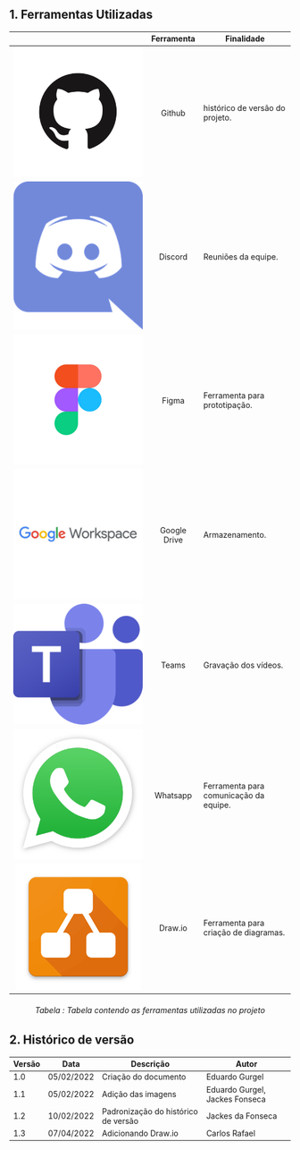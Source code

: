 ## 1. Ferramentas Utilizadas

|                                   |  Ferramenta  | Finalidade                             |
| :-------------------------------: | :----------: | -------------------------------------- |
|    ![Github](./img/github.png)    |    Github    | histórico de versão do projeto.        |
|   ![Discord](./img/discord.png)   |   Discord    | Reuniões da equipe.                    |
|     ![Figma](./img/figma.jpg)     |    Figma     | Ferramenta para prototipação.          |
| ![Google Drive](./img/google.jpg) | Google Drive | Armazenamento.                         |
|     ![Teams](./img/teams.png)     |    Teams     | Gravação dos vídeos.                   |
|  ![Whatsapp](./img/whatsapp.png)  |   Whatsapp   | Ferramenta para comunicação da equipe. |
|    ![Drawio](./img/drawio.png)    |   Draw.io    | Ferramenta para criação de diagramas.  |

<h6 align = "center">Tabela : Tabela contendo as ferramentas utilizadas no projeto</h6>

## 2. Histórico de versão

| Versão | Data       | Descrição                           | Autor                          |
| ------ | ---------- | ----------------------------------- | ------------------------------ |
| 1.0    | 05/02/2022 | Criação do documento                | Eduardo Gurgel                 |
| 1.1    | 05/02/2022 | Adição das imagens                  | Eduardo Gurgel, Jackes Fonseca |
| 1.2    | 10/02/2022 | Padronização do histórico de versão | Jackes da Fonseca              |
| 1.3    | 07/04/2022 | Adicionando Draw.io                 | Carlos Rafael                  |
